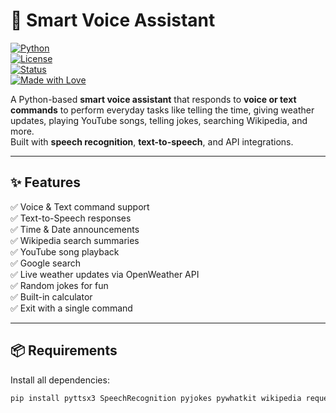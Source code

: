 # 🎤 Smart Voice Assistant

[![Python](https://img.shields.io/badge/Python-3.7%2B-blue.svg)](https://www.python.org/)  
[![License](https://img.shields.io/badge/License-MIT-green.svg)](LICENSE)  
[![Status](https://img.shields.io/badge/Status-Active-success.svg)]()  
[![Made with Love](https://img.shields.io/badge/Made%20with-%E2%9D%A4-red.svg)]()

A Python-based **smart voice assistant** that responds to **voice or text commands** to perform everyday tasks like telling the time, giving weather updates, playing YouTube songs, telling jokes, searching Wikipedia, and more.  
Built with **speech recognition**, **text-to-speech**, and API integrations.

---

## ✨ Features

✅ Voice & Text command support  
✅ Text-to-Speech responses  
✅ Time & Date announcements  
✅ Wikipedia search summaries  
✅ YouTube song playback  
✅ Google search  
✅ Live weather updates via OpenWeather API  
✅ Random jokes for fun  
✅ Built-in calculator  
✅ Exit with a single command  

---

## 📦 Requirements

Install all dependencies:
```bash
pip install pyttsx3 SpeechRecognition pyjokes pywhatkit wikipedia requests
